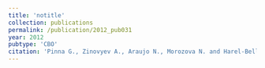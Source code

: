 ```yaml
---
title: 'notitle'
collection: publications
permalink: /publication/2012_pub031
year: 2012
pubtype: 'CBO'
citation: 'Pinna G., Zinovyev A., Araujo N., Morozova N. and Harel-Bellan A. Analysis of the Growth Control Network Specific for Human Lung Adenocarcinoma Cells. 2012. <i>Mathematical Modelling of Natural Phenomena</i> <b>7</b>(01):337-368'
---
```

